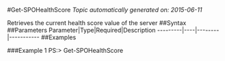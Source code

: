 #Get-SPOHealthScore
*Topic automatically generated on: 2015-06-11*

Retrieves the current health score value of the server
##Syntax
##Parameters
Parameter|Type|Required|Description
---------|----|--------|-----------
##Examples

###Example 1
    PS:> Get-SPOHealthScore

<!-- Ref: F98A85C85EA87FC264E3C159EF2AFAFF -->
